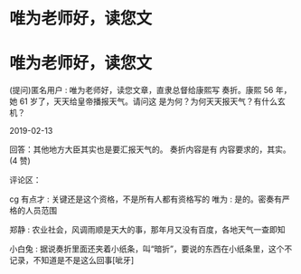 # 唯为老师好，读您文

# 唯为老师好，读您文

(提问)匿名用户 : 唯为老师好，读您文章，直隶总督给康熙写 奏折。康熙 56 年，她 61 岁了，天天给皇帝播报天气。请问这 是为何？为何天天报天气？有什么玄机？

2019-02-13

回答：其他地方大臣其实也是要汇报天气的。 奏折内容是有 内容要求的，其实。(4 赞)

评论区：

cg 有点才 : 关键还是这个资格，不是所有人都有资格写的 唯为 : 是的。密奏有严格的人员范围

郑静 : 农业社会，风调雨顺是天大的事，那年月又没有百度，各地天气一查即知

小白兔 : 据说奏折里面还夹着小纸条，叫“暗折”，要说的东西在小纸条里，这个不记录，不知道是不是这么回事[呲牙]